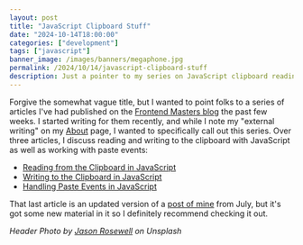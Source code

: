 ```yaml
---
layout: post
title: "JavaScript Clipboard Stuff"
date: "2024-10-14T18:00:00"
categories: ["development"]
tags: ["javascript"]
banner_image: /images/banners/megaphone.jpg
permalink: /2024/10/14/javascript-clipboard-stuff
description: Just a pointer to my series on JavaScript clipboard reading and writing.
---
```


Forgive the somewhat vague title, but I wanted to point folks to a series of articles I've had published on the [Frontend Masters blog](https://frontendmasters.com/blog/) the past few weeks. I started writing for them recently, and while I note my "external writing" on my [About](/about) page, I wanted to specifically call out this series. Over three articles, I discuss reading and writing to the clipboard with JavaScript as well as working with paste events:

* [Reading from the Clipboard in JavaScript](https://frontendmasters.com/blog/reading-from-the-clipboard-in-javascript/)
* [Writing to the Clipboard in JavaScript](https://frontendmasters.com/blog/writing-to-the-clipboard-in-javascript/)
* [Handling Paste Events in JavaScript](https://frontendmasters.com/blog/handling-paste-events-in-javascript/)

That last article is an updated version of a [post of mine](https://www.raymondcamden.com/2024/07/03/working-with-pasted-content-in-javascript) from July, but it's got some new material in it so I definitely recommend checking it out. 

<p><i>Header Photo by <a href="https://unsplash.com/@jasonrosewell">Jason Rosewell</a> on Unsplash</i></p>